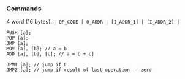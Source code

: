 ### Commands
4 word (16 bytes).
` | OP_CODE | O_ADDR | [I_ADDR_1] | [I_ADDR_2] | `

```
PUSH [a];
POP [a];
JMP [a];
MOV [a], [b]; // a = b
ADD [a], [b], [c]; // a = b + c]

JPMI [a]; // jump if C
JMPZ [a]; // jump if result of last operation -- zero
```
